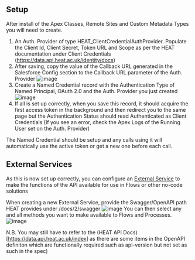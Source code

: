 ## Setup

After install of the Apex Classes, Remote Sites and Custom Metadata Types you will need to create.

1. An Auth. Provider of type HEAT_ClientCredentialAuthProvider. Populate the Client Id, Client Secret, Token URL and Scope as per the HEAT documentation under Client Credentials (https://data.api.heat.ac.uk/identity/docs)
2. After saving, copy the value of the Callback URL generated in the Salesforce Config section to the Callback URL parameter of the Auth. Provider
![image](https://user-images.githubusercontent.com/41118121/181124189-5b19ace1-eb73-4188-8120-875c07e01559.png)
3. Create a Named Credential record with the Authentication Type of Named Principal, OAuth 2.0 and the Auth. Provider you just created
![image](https://user-images.githubusercontent.com/41118121/181124319-20bb2a1a-45b7-4a38-a36d-cd3ce983e9a0.png)
4. If all is set up correctly, when you save this record, it should acquire the first access token in the background and then redirect you to the same page but the Authentication Status should read Authenticated as Client Credentials (If you see an error, check the Apex Logs of the Running User set on the Auth. Provider)

The Named Credential should be setup and any calls using it will automatically use the active token or get a new one before each call.


## External Services
As this is now set up correctly, you can configure an [External Service](https://help.salesforce.com/s/articleView?id=sf.external_services.htm&language=en_US&r=https%3A%2F%2Fwww.google.com%2F&type=5) to make the functions of the API available for use in Flows or other no-code solutions

When creating a new External Service, provide the Swagger/OpenAPI path HEAT provides under /docs/2/swagger
![image](https://user-images.githubusercontent.com/41118121/181124882-8837f842-b0e5-49f9-a1a2-f3cfef72955f.png)
You can then select any and all methods you want to make available to Flows and Processes. 
![image](https://user-images.githubusercontent.com/41118121/181125044-45b4f38b-4484-43ec-8925-3b175ad26fff.png)


N.B. You may still have to refer to the (HEAT API Docs)[https://data.api.heat.ac.uk/index] as there are some items in the OpenAPI definiton which are functionally required such as api-version but not set as such in the spec)
